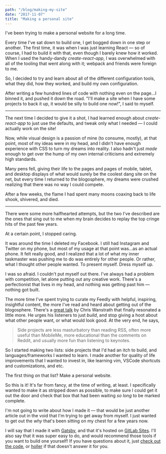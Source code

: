 ```yaml
---
path: "/blog/making-my-site"
date: "2017-11-07"
title: "Making a personal site"
---
```


I've been trying to make a personal website for a long time. 

Every time I've sat down to build one, I get bogged down in one step or another. The first time, it was when I was just learning React &mdash; so of course, I had to build it with that, even though I barely knew how it worked. When I used the handy-dandy _create-react-app_, I was overwhelmed with all of the tooling that went along with it; webpack and friends were foreign to me. 

So, I decided to try and learn about all of the different configuration tools, what they did, how they worked, and build my own configuration. 

After writing a few hundred lines of code with nothing even on the page...I binned it, and pushed it down the road. "I'll make a site when I have some projects to back it up, it would be silly to build one now!", I said to myself. 

<hr/>

The next time I decided to give it a shot, I had learned enough about _create-react-app_ to just use the defaults, and tweak only what I needed &mdash; I could actually work on the site! 

Now, while visual design is a passion of mine (to consume, mostly), at that point, most of my ideas were in my head, and I didn't have enough experience with CSS to turn my dreams into reality. I also hadn't just _made_ enough to get over the hump of my own internal criticisms and extremely high standards. 

Many pens fell, giving their life to the pages and pages of mobile, tablet, and desktop displays of what would surely be the coolest dang site on the net, but every time I returned to the blogosphere, my dreams were crushed realizing that there was no way I could compete. 

After a few weeks, the flame I had spent many moons coaxing back to life shook, shivered, and died. 

<hr/>

There were some more halfhearted attempts, but the two I've described are the ones that sing out to me when my brain decides to replay the top cringe hits of the past few years. 

At a certain point, I stopped caring. 

It was around the time I deleted my Facebook. I still had Instagram and Twitter on my phone, but most of my usage at that point was...as an actual phone. It felt really good, and I realized that a lot of what my inner taskmaster was pushing me to do was entirely for other people. Or rather, what I thought other people wanted. To present myself. Dress myself up.

I was so afraid. I couldn't put myself out there. I've always had a problem with competition, let alone putting out any creative work. There's a perfectionist that lives in my head, and nothing was getting past him &mdash; nothing got built. 

The more time I've spent trying to curate my Feedly with helpful, inspiring, insightful content, the more I've read and heard about getting out of the blogosphere. There's a [great talk](https://www.youtube.com/watch?v=AVs90EsAi3o) by Chris Wanstrath that finally resonated a little more. He urges his listeners to just _build_, and stop giving a hoot about what other people want, or what would look good. At the very end, he says, 

>Side projects are less masturbatory than reading RSS, often more useful than MobileMe, more educational than the comments on Reddit, and usually more fun than listening to keynotes.

So I started making two lists: side projects that I'd had an itch to build, and  languages/frameworks I wanted to learn. I made another for quality of life improvements that I wanted to invest in, like learning vim, VSCode shortcuts and customizations, and etc. 

The first thing on that list? Make a personal website. 

So this is it! It's far from fancy, at the time of writing, at least. I specifically wanted to make it as stripped down as possible, to make sure I could get it out the door and check that box that had been waiting _so long_ to be marked complete. 

I'm not going to write about how I made it &mdash; that would be just another article out in the void that I'm trying to get away from myself. I just wanted to get out the _why_ that's been sitting on my chest for a few years now. 

I will say that I made it with [Gatsby](https://gatsbyjs.com), and that it's hosted on [GitLab Sites](https://about.gitlab.com/product/pages/). I'll also say that it was super easy to do, and would recommend those tools if you want to build one yourself! If you have questions about it, just [check out the code](https://github.com/morkhorwaad/personal-site), or [holler](/contact) if that doesn't answer it for you. 



